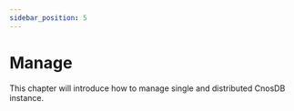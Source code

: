```yaml
---
sidebar_position: 5
---
```


# Manage

This chapter will introduce how to manage single and distributed CnosDB instance.
